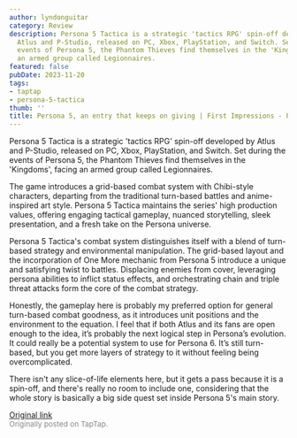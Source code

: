 ```yaml
---
author: lyndonguitar
category: Review
description: Persona 5 Tactica is a strategic 'tactics RPG' spin-off developed by
  Atlus and P-Studio, released on PC, Xbox, PlayStation, and Switch. Set during the
  events of Persona 5, the Phantom Thieves find themselves in the 'Kingdoms', facing
  an armed group called Legionnaires.
featured: false
pubDate: 2023-11-20
tags:
- taptap
- persona-5-tactica
thumb: ''
title: Persona 5, an entry that keeps on giving | First Impressions - Persona 5 Tactica
---
```


Persona 5 Tactica is a strategic 'tactics RPG' spin-off developed by Atlus and P-Studio, released on PC, Xbox, PlayStation, and Switch. Set during the events of Persona 5, the Phantom Thieves find themselves in the 'Kingdoms', facing an armed group called Legionnaires.

The game introduces a grid-based combat system with Chibi-style characters, departing from the traditional turn-based battles and anime-inspired art style. Persona 5 Tactica maintains the series' high production values, offering engaging tactical gameplay, nuanced storytelling, sleek presentation, and a fresh take on the Persona universe.

Persona 5 Tactica's combat system distinguishes itself with a blend of turn-based strategy and environmental manipulation. The grid-based layout and the incorporation of One More mechanic from Persona 5 introduce a unique and satisfying twist to battles. Displacing enemies from cover, leveraging persona abilities to inflict status effects, and orchestrating chain and triple threat attacks form the core of the combat strategy.

Honestly, the gameplay here is probably my preferred option for general turn-based combat goodness, as it introduces unit positions and the environment to the equation. I feel that if both Atlus and its fans are open enough to the idea, it’s probably the next logical step in Persona’s evolution. It could really be a potential system to use for Persona 6. It’s still turn-based, but you get more layers of strategy to it without feeling being overcomplicated.

There isn't any slice-of-life elements here, but it gets a pass because it is a spin-off, and there's really no room to include one, considering that the whole story is basically a big side quest set inside Persona 5's main story.

[Original link](https://www.taptap.io/post/6573234)<br><span style="font-size: 0.95em; color: #888;">Originally posted on TapTap.</span>